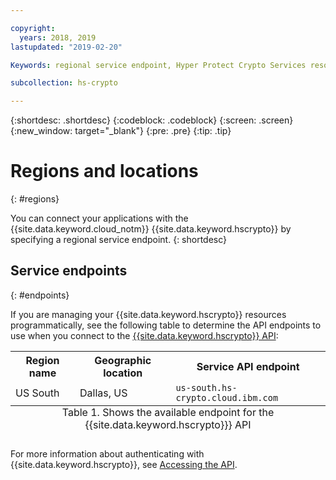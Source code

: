 ```yaml
---

copyright:
  years: 2018, 2019
lastupdated: "2019-02-20"

Keywords: regional service endpoint, Hyper Protect Crypto Services resources, API endpoints

subcollection: hs-crypto

---
```


{:shortdesc: .shortdesc}
{:codeblock: .codeblock}
{:screen: .screen}
{:new_window: target="_blank"}
{:pre: .pre}
{:tip: .tip}

# Regions and locations
{: #regions}

You can connect your applications with the {{site.data.keyword.cloud_notm}} {{site.data.keyword.hscrypto}} by specifying a regional service endpoint.
{: shortdesc}

<!-- ## Available regions
{: #available-regions}

{{site.data.keyword.hscrypto}} is available in the following regions and locations: -->


## Service endpoints
{: #endpoints}

If you are managing your {{site.data.keyword.hscrypto}} resources programmatically, see the following table to determine the API endpoints to use when you connect to the [{{site.data.keyword.hscrypto}} API](https://{DomainName}/apidocs/hs-crypto):

<table>
    <tr>
        <th>Region name</th>
        <th>Geographic location</th>
        <th>Service API endpoint</th>
    </tr>
  <!--
    <tr>
        <td>Germany</td>
        <td>Frankfurt, Germany</td>
        <td>
            <code></code>
        </td>
    </tr>
    <tr>
        <td>Sydney</td>
        <td>Sydney, Australia</td>
        <td>
            <code></code>
        </td>
    </tr>
    <tr>
        <td>United Kingdom</td>
        <td>London, England</td>
        <td>
            <code></code>
        </td>
    </tr>
    <tr>
        <td>US East</td>
        <td>Washington D.C., US</td>
        <td>
            <code></code>
        </td>
    </tr> -->
    <tr>
        <td>US South</td>
        <td>Dallas, US</td>
        <td>
            <code>us-south.hs-crypto.cloud.ibm.com</code>
        </td>
    </tr>
    <caption style="caption-side:bottom;">Table 1. Shows the available endpoint for the {{site.data.keyword.hscrypto}}} API</caption>
</table>

<!--For {{site.data.keyword.hscrypto}} service instances that exist within a Cloud Foundry org or space, use the legacy `https://ibm-key-protect.edge.bluemix.net` endpoint to interact with the {{site.data.keyword.keymanagementserviceshort}} API.
{: tip}-->

For more information about authenticating with {{site.data.keyword.hscrypto}}, see [Accessing the API](/docs/services/hs-crypto/access-api.html).
